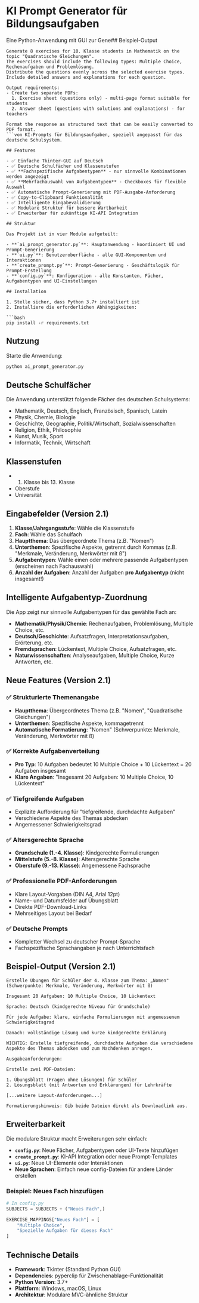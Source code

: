 # KI Prompt Generator für Bildungsaufgaben

Eine Python-Anwendung mit GUI zur Gene## Beispiel-Output

````
Generate 8 exercises for 10. Klasse students in Mathematik on the topic "Quadratische Gleichungen".
The exercises should include the following types: Multiple Choice, Rechenaufgaben und Problemlösung.
Distribute the questions evenly across the selected exercise types.
Include detailed answers and explanations for each question.

Output requirements:
- Create two separate PDFs:
  1. Exercise sheet (questions only) - multi-page format suitable for students
  2. Answer sheet (questions with solutions and explanations) - for teachers

Format the response as structured text that can be easily converted to PDF format.
```von KI-Prompts für Bildungsaufgaben, speziell angepasst für das deutsche Schulsystem.

## Features

- ✅ Einfache Tkinter-GUI auf Deutsch
- ✅ Deutsche Schulfächer und Klassenstufen
- ✅ **Fachspezifische Aufgabentypen** - nur sinnvolle Kombinationen werden angezeigt
- ✅ **Mehrfachauswahl von Aufgabentypen** - Checkboxes für flexible Auswahl
- ✅ Automatische Prompt-Generierung mit PDF-Ausgabe-Anforderung
- ✅ Copy-to-Clipboard Funktionalität
- ✅ Intelligente Eingabevalidierung
- ✅ Modulare Struktur für bessere Wartbarkeit
- ✅ Erweiterbar für zukünftige KI-API Integration

## Struktur

Das Projekt ist in vier Module aufgeteilt:

- **`ai_prompt_generator.py`**: Hauptanwendung - koordiniert UI und Prompt-Generierung
- **`ui.py`**: Benutzeroberfläche - alle GUI-Komponenten und Interaktionen
- **`create_prompt.py`**: Prompt-Generierung - Geschäftslogik für Prompt-Erstellung
- **`config.py`**: Konfiguration - alle Konstanten, Fächer, Aufgabentypen und UI-Einstellungen

## Installation

1. Stelle sicher, dass Python 3.7+ installiert ist
2. Installiere die erforderlichen Abhängigkeiten:

```bash
pip install -r requirements.txt
````

## Nutzung

Starte die Anwendung:

```bash
python ai_prompt_generator.py
```

## Deutsche Schulfächer

Die Anwendung unterstützt folgende Fächer des deutschen Schulsystems:

- Mathematik, Deutsch, Englisch, Französisch, Spanisch, Latein
- Physik, Chemie, Biologie
- Geschichte, Geographie, Politik/Wirtschaft, Sozialwissenschaften
- Religion, Ethik, Philosophie
- Kunst, Musik, Sport
- Informatik, Technik, Wirtschaft

## Klassenstufen

- 1. Klasse bis 13. Klasse
- Oberstufe
- Universität

## Eingabefelder (Version 2.1)

1. **Klasse/Jahrgangsstufe**: Wähle die Klassenstufe
2. **Fach**: Wähle das Schulfach
3. **Hauptthema**: Das übergeordnete Thema (z.B. "Nomen")
4. **Unterthemen**: Spezifische Aspekte, getrennt durch Kommas (z.B. "Merkmale, Veränderung, Merkwörter mit ß")
5. **Aufgabentypen**: Wähle einen oder mehrere passende Aufgabentypen (erscheinen nach Fachauswahl)
6. **Anzahl der Aufgaben**: Anzahl der Aufgaben **pro Aufgabentyp** (nicht insgesamt!)

## Intelligente Aufgabentyp-Zuordnung

Die App zeigt nur sinnvolle Aufgabentypen für das gewählte Fach an:

- **Mathematik/Physik/Chemie**: Rechenaufgaben, Problemlösung, Multiple Choice, etc.
- **Deutsch/Geschichte**: Aufsatzfragen, Interpretationsaufgaben, Erörterung, etc.
- **Fremdsprachen**: Lückentext, Multiple Choice, Aufsatzfragen, etc.
- **Naturwissenschaften**: Analyseaufgaben, Multiple Choice, Kurze Antworten, etc.

## Neue Features (Version 2.1)

### ✅ **Strukturierte Themenangabe**

- **Hauptthema**: Übergeordnetes Thema (z.B. "Nomen", "Quadratische Gleichungen")
- **Unterthemen**: Spezifische Aspekte, kommagetrennt
- **Automatische Formatierung**: "Nomen" (Schwerpunkte: Merkmale, Veränderung, Merkwörter mit ß)

### ✅ **Korrekte Aufgabenverteilung**

- **Pro Typ**: 10 Aufgaben bedeutet 10 Multiple Choice + 10 Lückentext = 20 Aufgaben insgesamt
- **Klare Angaben**: "Insgesamt 20 Aufgaben: 10 Multiple Choice, 10 Lückentext"

### ✅ **Tiefgreifende Aufgaben**

- Explizite Aufforderung für "tiefgreifende, durchdachte Aufgaben"
- Verschiedene Aspekte des Themas abdecken
- Angemessener Schwierigkeitsgrad

### ✅ **Altersgerechte Sprache**

- **Grundschule (1.-4. Klasse)**: Kindgerechte Formulierungen
- **Mittelstufe (5.-8. Klasse)**: Altersgerechte Sprache
- **Oberstufe (9.-13. Klasse)**: Angemessene Fachsprache

### ✅ **Professionelle PDF-Anforderungen**

- Klare Layout-Vorgaben (DIN A4, Arial 12pt)
- Name- und Datumsfelder auf Übungsblatt
- Direkte PDF-Download-Links
- Mehrseitiges Layout bei Bedarf

### ✅ **Deutsche Prompts**

- Kompletter Wechsel zu deutscher Prompt-Sprache
- Fachspezifische Sprachangaben je nach Unterrichtsfach

## Beispiel-Output (Version 2.1)

```
Erstelle Übungen für Schüler der 4. Klasse zum Thema: „Nomen" (Schwerpunkte: Merkmale, Veränderung, Merkwörter mit ß)

Insgesamt 20 Aufgaben: 10 Multiple Choice, 10 Lückentext

Sprache: Deutsch (kindgerechte Niveau für Grundschule)

Für jede Aufgabe: klare, einfache Formulierungen mit angemessenem Schwierigkeitsgrad

Danach: vollständige Lösung und kurze kindgerechte Erklärung

WICHTIG: Erstelle tiefgreifende, durchdachte Aufgaben die verschiedene Aspekte des Themas abdecken und zum Nachdenken anregen.

Ausgabeanforderungen:

Erstelle zwei PDF-Dateien:

1. Übungsblatt (Fragen ohne Lösungen) für Schüler
2. Lösungsblatt (mit Antworten und Erklärungen) für Lehrkräfte

[...weitere Layout-Anforderungen...]

Formatierungshinweis: Gib beide Dateien direkt als Downloadlink aus.
```

## Erweiterbarkeit

Die modulare Struktur macht Erweiterungen sehr einfach:

- **`config.py`**: Neue Fächer, Aufgabentypen oder UI-Texte hinzufügen
- **`create_prompt.py`**: KI-API Integration oder neue Prompt-Templates
- **`ui.py`**: Neue UI-Elemente oder Interaktionen
- **Neue Sprachen**: Einfach neue config-Dateien für andere Länder erstellen

### Beispiel: Neues Fach hinzufügen

```python
# In config.py
SUBJECTS = SUBJECTS + ("Neues Fach",)

EXERCISE_MAPPINGS["Neues Fach"] = [
    "Multiple Choice",
    "Spezielle Aufgaben für dieses Fach"
]
```

## Technische Details

- **Framework**: Tkinter (Standard Python GUI)
- **Dependencies**: pyperclip für Zwischenablage-Funktionalität
- **Python Version**: 3.7+
- **Plattform**: Windows, macOS, Linux
- **Architektur**: Modulare MVC-ähnliche Struktur

